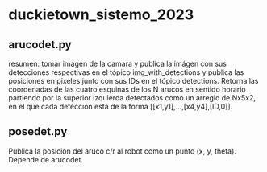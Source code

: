 # duckietown_sistemo_2023
## arucodet.py
resumen: tomar imagen de la camara y publica la imágen con sus detecciones respectivas en el tópico img_with_detections y publica las posiciones en pixeles junto con sus IDs en el tópico detections.
Retorna las coordenadas de las cuatro esquinas de los N arucos en sentido horario partiendo por la superior izquierda detectados como un arreglo de Nx5x2, en el que cada detección está de la forma [[x1,y1],...,[x4,y4],[ID,0]].
## posedet.py
Publica la posición del aruco c/r al robot como un punto (x, y, theta). Depende de arucodet.
